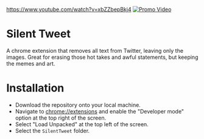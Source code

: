https://www.youtube.com/watch?v=xbZZbepBkj4
[![Promo Video](http://img.youtube.com/vi/xbZZbepBkj4/0.jpg)](https://www.youtube.com/watch?v=xbZZbepBkj4 "Promo Video")

# Silent Tweet
A chrome extension that removes all text from Twitter, leaving only the images. Great for erasing those hot takes and awful statements, but keeping the memes and art.

# Installation
* Download the repository onto your local machine.
* Navigate to [chrome://extensions](chrome://extensions) and enable the "Developer mode" option at the top right of the screen.
* Select "Load Unpacked" at the top left of the screen.
* Select the `SilentTweet` folder.
